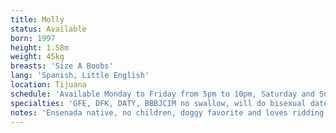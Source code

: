 ```yaml
---
title: Molly
status: Available
born: 1997
height: 1.58m
weight: 45kg
breasts: 'Size A Boobs'
lang: 'Spanish, Little English'
location: Tijuana
schedule: 'Available Monday to Friday from 5pm to 10pm, Saturday and Sunday from 9am to 10pm, will do overnight dates.'
specialties: 'GFE, DFK, DATY, BBBJCIM no swallow, will do bisexual dates, limited anal.'
notes: 'Ensenada native, no children, doggy favorite and loves ridding cowgirl, no escort experience as of 2/5/2016'
---
```


